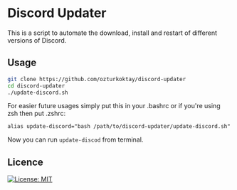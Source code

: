 # Discord Updater
This is a script to automate the download, install and restart of different versions of Discord.

## Usage
```bash
git clone https://github.com/ozturkoktay/discord-updater
cd discord-updater
./update-discord.sh
```
For easier future usages simply put this in your .bashrc or if you're using zsh then put .zshrc:

```
alias update-discord="bash /path/to/discord-updater/update-discord.sh"
```

Now you can run ```update-discod``` from terminal.

## Licence
[![License: MIT](https://img.shields.io/badge/License-MIT-yellow.svg)](https://opensource.org/licenses/MIT)
